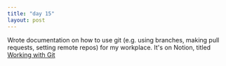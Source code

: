 ```yaml
---
title: "day 15"
layout: post
---
```

Wrote documentation on how to use git (e.g. using branches, making pull requests, setting remote repos) for my workplace. It's on Notion, titled [Working with Git](https://wakeful-table-63f.notion.site/Working-with-Git-c4e3c3d335884ed2987f81f99b8835aa)
